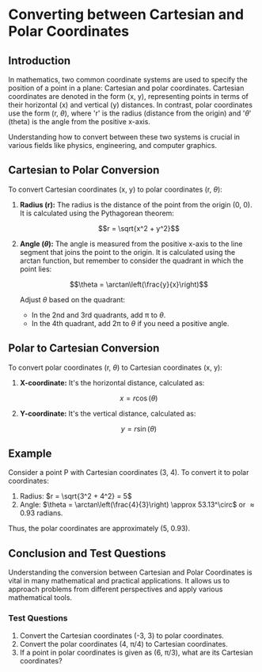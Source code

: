 # Converting between Cartesian and Polar Coordinates

## Introduction
In mathematics, two common coordinate systems are used to specify the position of a point in a plane: Cartesian and polar coordinates. Cartesian coordinates are denoted in the form (x, y), representing points in terms of their horizontal (x) and vertical (y) distances. In contrast, polar coordinates use the form (r, $\theta$), where 'r' is the radius (distance from the origin) and '$\theta$' (theta) is the angle from the positive x-axis.

Understanding how to convert between these two systems is crucial in various fields like physics, engineering, and computer graphics.

## Cartesian to Polar Conversion
To convert Cartesian coordinates (x, y) to polar coordinates (r, $\theta$):

1. **Radius (r):** The radius is the distance of the point from the origin (0, 0). It is calculated using the Pythagorean theorem:
   
   $$r = \sqrt{x^2 + y^2}$$

2. **Angle ($\theta$):** The angle is measured from the positive x-axis to the line segment that joins the point to the origin. It is calculated using the arctan function, but remember to consider the quadrant in which the point lies:

   $$\theta = \arctan\left(\frac{y}{x}\right)$$
   
   Adjust $\theta$ based on the quadrant:
   - In the 2nd and 3rd quadrants, add π to $\theta$.
   - In the 4th quadrant, add 2π to $\theta$ if you need a positive angle.

## Polar to Cartesian Conversion
To convert polar coordinates (r, $\theta$) to Cartesian coordinates (x, y):

1. **X-coordinate:** It's the horizontal distance, calculated as:

   $$x = r \cos(\theta)$$

2. **Y-coordinate:** It's the vertical distance, calculated as:

   $$y = r \sin(\theta)$$

## Example
Consider a point P with Cartesian coordinates (3, 4). To convert it to polar coordinates:

1. Radius: $r = \sqrt{3^2 + 4^2} = 5$
2. Angle: $\theta = \arctan\left(\frac{4}{3}\right) \approx 53.13^\circ$ or $\approx 0.93$ radians.

Thus, the polar coordinates are approximately (5, 0.93).

## Conclusion and Test Questions
Understanding the conversion between Cartesian and Polar Coordinates is vital in many mathematical and practical applications. It allows us to approach problems from different perspectives and apply various mathematical tools.

### Test Questions
1. Convert the Cartesian coordinates (-3, 3) to polar coordinates.
2. Convert the polar coordinates (4, π/4) to Cartesian coordinates.
3. If a point in polar coordinates is given as (6, π/3), what are its Cartesian coordinates?